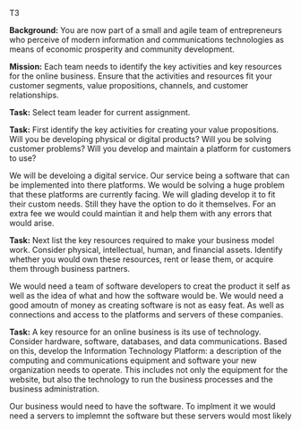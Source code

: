 T3

**Background:** You are now part of a small and agile team of entrepreneurs who perceive of modern information and communications technologies as means of economic prosperity and community development.

**Mission:** Each team needs to identify the key activities and key resources for the online business. Ensure that the activities and resources fit your customer segments, value propositions, channels, and customer relationships.

**Task:** Select team leader for current assignment.

**Task:** First identify the key activities for creating your value propositions. Will you be developing physical or digital products? Will you be solving customer problems? Will you develop and maintain a platform for customers to use?
 
We will be develoing a digital service. Our service being a software that can be implemented into there platforms. We would be solving a huge problem that these platforms are currently facing. We will glading develop it to fit their custom needs. Still they have the option to do it themselves. For an extra fee we would could maintian it and help them with any errors that would arise. 

**Task:** Next list the key resources required to make your business model work. Consider physical, intellectual, human, and financial assets. Identify whether you would own these resources, rent or lease them, or acquire them through business partners.
 
 We would need a team of software developers to creat the product it self as well as the idea of what and how the software would be. We would need a good amoutn of money as creating software is not as easy feat. As well as connections and access to the platforms and servers of these companies.

**Task:** A key resource for an online business is its use of technology. Consider hardware, software, databases, and data communications. Based on this, develop the Information Technology Platform: a description of the computing and communications equipment and software your new organization needs to operate. This includes not only the equipment for the website, but also the technology to run the business processes and the business administration. 
 
 Our business would need to have the software. To implment it we would need a servers to implemnt the software but these servers would most likely 

